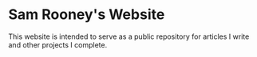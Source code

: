 # Sam Rooney's Website

This website is intended to serve as a public repository for articles I write and other projects I complete.
